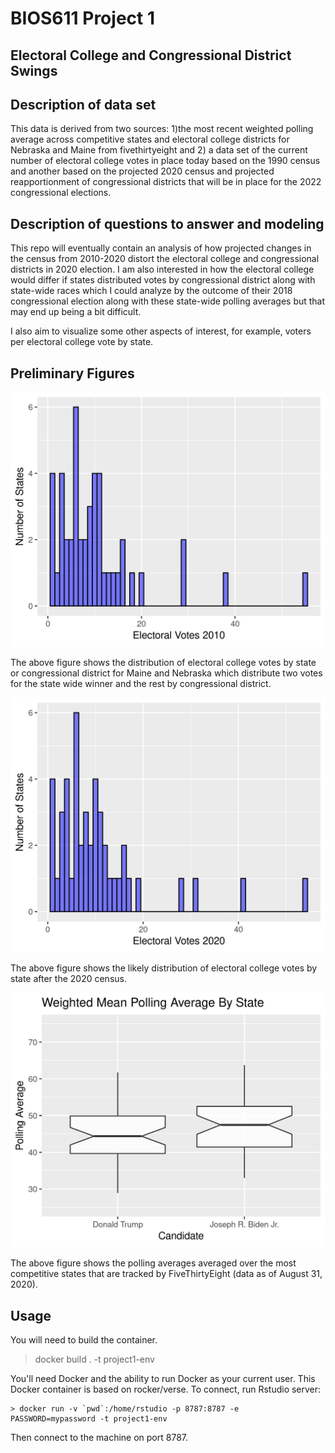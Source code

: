 BIOS611 Project 1
=================

Electoral College and Congressional District Swings
---------------------------------------------------

Description of data set
-----------------------
This data is derived from two sources: 1)the most recent weighted polling average across competitive states and electoral college districts for Nebraska and Maine from fivethirtyeight and 2) a data set of the current number of electoral college votes in place today based on the 1990 census and another based on the projected 2020 census and projected reapportionment of congressional districts that will be in place for the 2022 congressional elections.


Description of questions to answer and modeling
-----------------------------------------------

This repo will eventually contain an analysis of how projected changes in
the census from 2010-2020 distort the electoral college and congressional 
districts in 2020 election. I am also interested in how the electoral college would differ if states distributed votes by congressional district along with state-wide races which I could analyze by the outcome of their 2018 congressional election along with these state-wide polling averages but that may end up being a bit difficult.

I also aim to visualize some other aspects of interest, for example, voters per electoral college vote by state.

Preliminary Figures
-------------------
![](figures/votes_by_state_2010.png)

The above figure shows the distribution of electoral college votes by state or congressional district for Maine and Nebraska which distribute two votes for the state wide winner and the rest by congressional district.

![](figures/votes_by_state_2020.png)

The above figure shows the likely distribution of electoral college votes by state after the 2020 census.

![](figures/polling_averages.png)

The above figure shows the polling averages averaged over the most competitive states that are tracked by FiveThirtyEight (data as of August 31, 2020).

Usage
-----
You will need to build the container.

> docker build . -t project1-env

You'll need Docker and the ability to run Docker as your current user.
This Docker container is based on rocker/verse. To connect, run Rstudio server:

    > docker run -v `pwd`:/home/rstudio -p 8787:8787 -e PASSWORD=mypassword -t project1-env

Then connect to the machine on port 8787.

